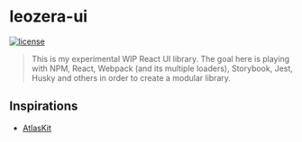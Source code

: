 # leozera-ui

[![license](https://img.shields.io/badge/license-MIT-red.svg?style=flat)](https://github.com/leonardofaria/leozera-ui/blob/master/LICENSE)

> This is my experimental WIP React UI library. The goal here is playing with NPM, React, Webpack (and its multiple loaders), Storybook, Jest, Husky and others in order to create a modular library.

## Inspirations

- [AtlasKit](https://atlaskit.atlassian.com/)
